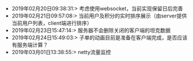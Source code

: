 - 2019年02月20日09:38:31:> 考虑使用websocket，当前实现保留日后完善
- 2019年02月21日09:57:08:> 当前用户及积分的实时排序展示（由server提供当前用户列表，client端进行排序）
- 2019年02月23日15:47:14:> 服务器不会删除关闭的客户端的坦克数据
- 2019年02月24日15:49:03:> 子单的动画目前是准备在客户端完成，是否应该有服务端计算？
- 2019年03月01日13:38:55:> netty流量监控